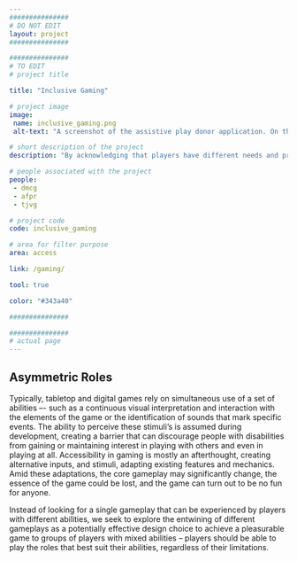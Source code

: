 ```yaml
---
###############
# DO NOT EDIT
layout: project
###############

###############
# TO EDIT
# project title

title: "Inclusive Gaming"

# project image
image:
 name: inclusive_gaming.png
 alt-text: "A screenshot of the assistive play donor application. On the top side it shows a screenshot of fruit ninja with two traces, of two different swipes. Below a list of options to annotate which actions those traces correspond to. Finally, in the last third of the image, a timeline is shown with the limits of each gestured identified by the app." # provide a short description for the image #a11y

# short description of the project
description: "By acknowledging that players have different needs and preferences, we explore strategies to create gaming experiences that are more engaging and inclusive to everyone!"

# people associated with the project
people:
 - dmcg
 - afpr
 - tjvg

# project code
code: inclusive_gaming

# area for filter purpose
area: access

link: /gaming/

tool: true

color: "#343a40"

###############

###############
# actual page
---
```

## Asymmetric Roles
Typically, tabletop and digital games rely on simultaneous use of a set of abilities –- such as a continuous visual interpretation and interaction with the elements of the game or the identification of sounds that mark specific events. The ability to perceive these stimuli’s is assumed during development, creating a barrier that can discourage people with disabilities from gaining or maintaining interest in playing with others and even in playing at all. Accessibility in gaming is mostly an afterthought, creating alternative inputs, and stimuli, adapting existing features and mechanics. Amid these adaptations, the core gameplay may significantly change, the essence of the game could be lost, and the game can turn out to be no fun for anyone.

Instead of looking for a single gameplay that can be experienced by players with different abilities, we seek to explore the entwining of different gameplays as a potentially effective design choice to achieve a pleasurable game to groups of players with mixed abilities – players should be able to play the roles that best suit their abilities, regardless of their limitations.
